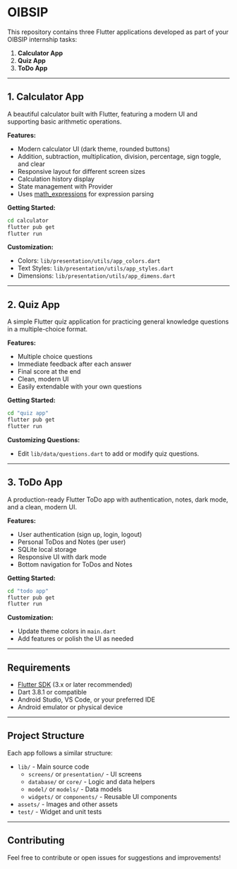 # OIBSIP 

This repository contains three Flutter applications developed as part of your OIBSIP internship tasks:

1. **Calculator App**
2. **Quiz App**
3. **ToDo App**

---

## 1. Calculator App

A beautiful calculator built with Flutter, featuring a modern UI and supporting basic arithmetic operations.

**Features:**
- Modern calculator UI (dark theme, rounded buttons)
- Addition, subtraction, multiplication, division, percentage, sign toggle, and clear
- Responsive layout for different screen sizes
- Calculation history display
- State management with Provider
- Uses [math_expressions](https://pub.dev/packages/math_expressions) for expression parsing

**Getting Started:**
```sh
cd calculator
flutter pub get
flutter run
```

**Customization:**
- Colors: `lib/presentation/utils/app_colors.dart`
- Text Styles: `lib/presentation/utils/app_styles.dart`
- Dimensions: `lib/presentation/utils/app_dimens.dart`

---

## 2. Quiz App

A simple Flutter quiz application for practicing general knowledge questions in a multiple-choice format.

**Features:**
- Multiple choice questions
- Immediate feedback after each answer
- Final score at the end
- Clean, modern UI
- Easily extendable with your own questions

**Getting Started:**
```sh
cd "quiz app"
flutter pub get
flutter run
```

**Customizing Questions:**
- Edit `lib/data/questions.dart` to add or modify quiz questions.

---

## 3. ToDo App

A production-ready Flutter ToDo app with authentication, notes, dark mode, and a clean, modern UI.

**Features:**
- User authentication (sign up, login, logout)
- Personal ToDos and Notes (per user)
- SQLite local storage
- Responsive UI with dark mode
- Bottom navigation for ToDos and Notes

**Getting Started:**
```sh
cd "todo app"
flutter pub get
flutter run
```

**Customization:**
- Update theme colors in `main.dart`
- Add features or polish the UI as needed

---

## Requirements

- [Flutter SDK](https://flutter.dev/docs/get-started/install) (3.x or later recommended)
- Dart 3.8.1 or compatible
- Android Studio, VS Code, or your preferred IDE
- Android emulator or physical device

---

## Project Structure

Each app follows a similar structure:
- `lib/` - Main source code
  - `screens/` or `presentation/` - UI screens
  - `database/` or `core/` - Logic and data helpers
  - `model/` or `models/` - Data models
  - `widgets/` or `components/` - Reusable UI components
- `assets/` - Images and other assets
- `test/` - Widget and unit tests

---

## Contributing

Feel free to contribute or open issues for suggestions and improvements! 

